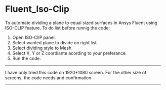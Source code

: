 # Fluent_Iso-Clip
To automate dividing a plane to equal sized surfaces in Ansys Fluent using ISO-CLIP feature.
To do list before runnig the code:
1. Open ISO-ClIP panel.
2. Select wanted plane to divide on right list.
3. Select dividing style to Mesh.
4. Select X, Y or Z coordiante acording to your preferance. 
5. Run the code.

*************
I have only tried this code on 1920*1080 screen. For the other size of screens, the code needs and confirmation
*************
